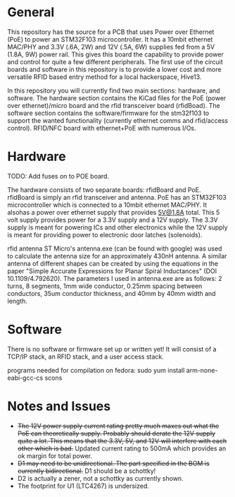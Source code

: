 General
=========
This repository has the source for a PCB that uses Power over Ethernet (PoE) to power an STM32F103 microcontroller. It has a 10mbit ethernet MAC/PHY and  3.3V (.6A, 2W) and 12V (.5A, 6W) supplies fed from a 5V (1.8A, 9W) power rail. This gives this board the capability to provide power and control for quite a few different peripherals. The first use of the circuit boards and software in this repository is to provide a lower cost and more versatile RFID based entry method for a local hackerspace, Hive13.

In this repository you will currently find two main sections: hardware, and software. The hardware section contains the KiCad files for the PoE (power over ethernet)/micro board and the rfid transceiver board (rfidBoad). The software section contains the software/firmware for the stm32f103 to support the wanted functionality (currently ethernet comms and rfid/access control).
RFID/NFC board with ethernet+PoE with numerous I/Os.

Hardware
=========
TODO: Add fuses on to POE board.

The hardware consists of two separate boards: rfidBoard and PoE. rfidBoard is simply an rfid transceiver and antenna. PoE has an STM32F103 microcontroller which is connected to a 10mbit ethernet MAC/PHY. It alsohas a power over ethernet supply that provides 5V@1.8A total. This 5 volt supply provides power for a 3.3V supply and a 12V supply. The 3.3V supply is meant for powering ICs and other electronics while the 12V supply is meant for providing power to electronic door latches (solenoids).

rfid antenna
ST Micro's antenna.exe (can be found with google) was used to calculate the antenna size for an approximately 430nH antenna. A similar antenna of different shapes can be created by using the equations in the paper "Simple Accurate Expressions for Planar Spiral Inductances" (DOI 10.1109/4.792620). The parameters I used in antenna.exe are as follows: 2 turns, 8 segments, 1mm wide conductor, 0.25mm spacing between conductors, 35um conductor thickness, and 40mm by 40mm width and length.

Software
========
There is no software or firmware set up or written yet!
It will consist of a TCP/IP stack, an RFID stack, and a user access stack.

programs needed for compilation on fedora:
sudo yum install arm-none-eabi-gcc-cs scons

Notes and Issues
=========
* ~~The 12V power supply current rating pretty much maxes out what the PoE can theoretically supply. Probably should derate the 12V supply quite a lot. This means that the 3.3V, 5V, and 12V will interfere with each other which is bad.~~ Updated current rating to 500mA which provides an ok margin for total power.
* ~~D1 may need to be unidirectional. The part specified in the BOM is currently bidirectional.~~ D1 should be a schottky!
* D2 is actually a zener, not a schottky as currently shown.
* The footprint for U1 (LTC4267) is undersized. 

